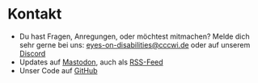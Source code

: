 # Kontakt

- Du hast Fragen, Anregungen, oder möchtest mitmachen? Melde dich sehr gerne bei uns: [eyes-on-disabilities@cccwi.de](mailto:eyes-on-disabilities@cccwi.de) oder auf unserem [Discord](https://discord.gg/V8G4vu78va)
- Updates auf [Mastodon](https://cccwi.social/@eyes_on_disabilities), auch als [RSS-Feed](https://cccwi.social/@eyes_on_disabilities.rss)
- Unser Code auf [GitHub](https://github.com/eyes-on-disabilities)
